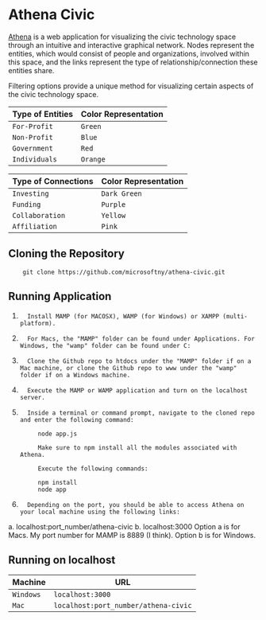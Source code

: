 Athena Civic
============

[Athena](athenacivic.azurewebsites.net) is a web application for visualizing the civic technology space through an intuitive and interactive graphical network. Nodes represent the entities, which would consist of people and organizations, involved within this space, and the links represent the type of relationship/connection these entities share. 

Filtering options provide a unique method for visualizing certain aspects of the civic technology space.

|Type of Entities | Color Representation
|----------------|-----------------
|`For-Profit`|`Green`
|`Non-Profit`|`Blue`
|`Government`|`Red`
|`Individuals`|`Orange` 

|Type of Connections | Color Representation
|----------------|-----------------
|`Investing`|`Dark Green` 
|`Funding`|`Purple`
|`Collaboration`|`Yellow`
|`Affiliation`|`Pink`

Cloning the Repository
----------------------

		git clone https://github.com/microsoftny/athena-civic.git

Running Application
--------------------

1.       Install MAMP (for MACOSX), WAMP (for Windows) or XAMPP (multi-platform).
2.       For Macs, the "MAMP" folder can be found under Applications. For Windows, the "wamp" folder can be found under C:
3.       Clone the Github repo to htdocs under the "MAMP" folder if on a Mac machine, or clone the Github repo to www under the "wamp" folder if on a Windows machine.
4.       Execute the MAMP or WAMP application and turn on the localhost server.
5.       Inside a terminal or command prompt, navigate to the cloned repo and enter the following command:

			node app.js

			Make sure to npm install all the modules associated with Athena.

			Execute the following commands:

			npm install
			node app

6.       Depending on the port, you should be able to access Athena on your local machine using the following links:
a.       localhost:port_number/athena-civic 
b.      localhost:3000
Option a is for Macs. My port number for MAMP is 8889 (I think).
Option b is for Windows.

Running on localhost
--------------------

|Machine | URL
|------- | ---
|`Windows`| `localhost:3000`
|`Mac`| `localhost:port_number/athena-civic`
